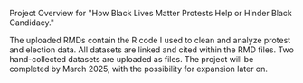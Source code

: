 Project Overview for "How Black Lives Matter Protests Help or Hinder Black Candidacy."

The uploaded RMDs contain the R code I used to clean and analyze protest and election data. All datasets are linked and cited within the RMD files. Two hand-collected datasets are uploaded as files. The project will be completed by March 2025, with the possibility for expansion later on.
